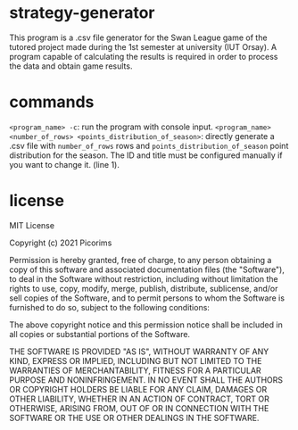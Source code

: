 # strategy-generator
This program is a .csv file generator for the Swan League game of the tutored project made during the 1st semester at university (IUT Orsay). A program capable of calculating the results is required in order to process the data and obtain game results.

# commands
`<program_name> -c`: run the program with console input.
`<program_name> <number_of_rows> <points_distribution_of_season>`: directly generate a .csv file with `number_of_rows` rows and `points_distribution_of_season` point distribution for the season. The ID and title must be configured manually if you want to change it. (line 1).

# license

MIT License

Copyright (c) 2021 Picorims

Permission is hereby granted, free of charge, to any person obtaining a copy
of this software and associated documentation files (the "Software"), to deal
in the Software without restriction, including without limitation the rights
to use, copy, modify, merge, publish, distribute, sublicense, and/or sell
copies of the Software, and to permit persons to whom the Software is
furnished to do so, subject to the following conditions:

The above copyright notice and this permission notice shall be included in all
copies or substantial portions of the Software.

THE SOFTWARE IS PROVIDED "AS IS", WITHOUT WARRANTY OF ANY KIND, EXPRESS OR
IMPLIED, INCLUDING BUT NOT LIMITED TO THE WARRANTIES OF MERCHANTABILITY,
FITNESS FOR A PARTICULAR PURPOSE AND NONINFRINGEMENT. IN NO EVENT SHALL THE
AUTHORS OR COPYRIGHT HOLDERS BE LIABLE FOR ANY CLAIM, DAMAGES OR OTHER
LIABILITY, WHETHER IN AN ACTION OF CONTRACT, TORT OR OTHERWISE, ARISING FROM,
OUT OF OR IN CONNECTION WITH THE SOFTWARE OR THE USE OR OTHER DEALINGS IN THE
SOFTWARE.